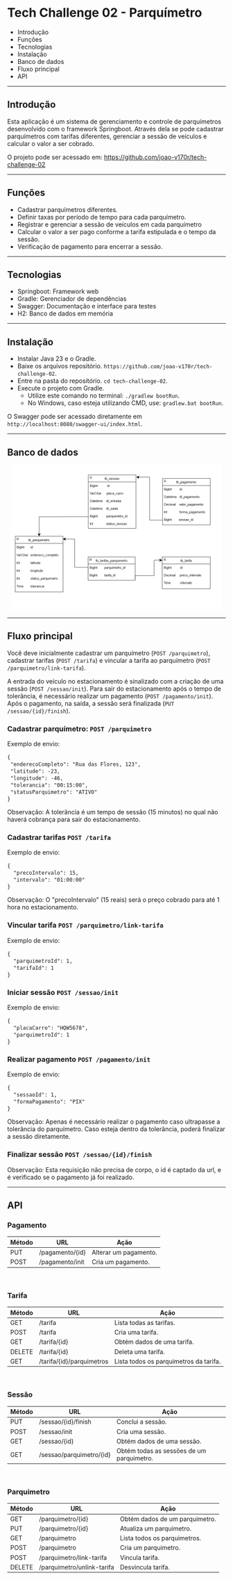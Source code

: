 # Tech Challenge 02 - Parquímetro

- Introdução
- Funções
- Tecnologias
- Instalação
- Banco de dados
- Fluxo principal
- API


***

## Introdução

Esta aplicação é um sistema de gerenciamento e controle de parquímetros desenvolvido com o framework Springboot. Através dela se pode cadastrar parquímetros com tarifas diferentes, gerenciar a sessão de veículos e calcular o valor a ser cobrado. 

O projeto pode ser acessado em: https://github.com/joao-v170r/tech-challenge-02

***

## Funções

* Cadastrar parquímetros diferentes.
* Definir taxas por período de tempo para cada parquímetro. 
* Registrar e gerenciar a sessão de veículos em cada parquímetro
* Calcular o valor a ser pago conforme a tarifa estipulada e o tempo da sessão.
* Verificação de pagamento para encerrar a sessão.

***

## Tecnologias

* Springboot: Framework web
* Gradle: Gerenciador de dependências
* Swagger: Documentação e interface para testes
* H2: Banco de dados em memória

***

## Instalação

* Instalar Java 23 e o Gradle. 
* Baixe os arquivos repositório. `https://github.com/joao-v170r/tech-challenge-02`.
* Entre na pasta do repositório. `cd tech-challenge-02`.
* Execute o projeto com Gradle.
  * Utilize este comando no terminal: `./gradlew bootRun`.
  * No Windows, caso esteja utilizando CMD, use: `gradlew.bat bootRun`.
 
O Swagger pode ser acessado diretamente em `http://localhost:8080/swagger-ui/index.html`. 

***

## Banco de dados


<div align="center">
    <img src="src/main/resources/img/db.png" width="486px" height="334px">
</div>

***

## Fluxo principal

Você deve inicialmente cadastrar um parquímetro (`POST /parquimetro`), cadastrar tarifas (`POST /tarifa`) e vincular a tarifa ao parquímetro (`POST /parquimetro/link-tarifa`). 

A entrada do veículo no estacionamento é sinalizado com a criação de uma sessão (`POST /sessao/init`). Para sair do estacionamento após o tempo de tolerância, é necessário realizar um pagamento (`POST /pagamento/init`). Após o pagamento, na saída, a sessão será finalizada (`PUT /sessao/{id}/finish`). 

### Cadastrar parquímetro: `POST /parquimetro`
Exemplo de envio:
  ```
{
   "enderecoCompleto": "Rua das Flores, 123",
   "latitude": -23,
   "longitude": -46,
   "tolerancia": "00:15:00",
   "statusParquimetro": "ATIVO"
}
  ```
Observação: A tolerância é um tempo de sessão (15 minutos) no qual não haverá cobrança para sair do estacionamento.

### Cadastrar tarifas  `POST /tarifa`
Exemplo de envio:
```
{
  "precoIntervalo": 15,
  "intervalo": "01:00:00"
}
 ```
Observação: O "precoIntervalo" (15 reais) será o preço cobrado para até 1 hora no estacionamento. 

### Vincular tarifa `POST /parquimetro/link-tarifa`
Exemplo de envio:
```
{
  "parquimetroId": 1,
  "tarifaId": 1
}
 ```

### Iniciar sessão `POST /sessao/init`
Exemplo de envio:
```
{
  "placaCarro": "HQW5678",
  "parquimetroId": 1
}
 ```

### Realizar pagamento `POST /pagamento/init`
Exemplo de envio:
```
{
  "sessaoId": 1,
  "formaPagamento": "PIX"
}
 ```
Observação: Apenas é necessário realizar o pagamento caso ultrapasse a tolerância do parquímetro. Caso esteja dentro da tolerância, poderá finalizar a sessão diretamente.

### Finalizar sessão `POST /sessao/{id}/finish`
Observação: Esta requisição não precisa de corpo, o id é captado da url, e é verificado se o pagamento já foi realizado. 

***

## API

### Pagamento

| Método | URL | Ação |
|-|-|-|
| PUT | /pagamento/{id} | Alterar um pagamento. |
| POST | /pagamento/init | Cria um pagamento. |

<br>

### Tarifa

| Método | URL | Ação |
|-|-|-|
| GET | /tarifa | Lista todas as tarifas. |
| POST | /tarifa | Cria uma tarifa. |
| GET | /tarifa/{id} | Obtém dados de uma tarifa. |
| DELETE | /tarifa/{id} | Deleta uma tarifa. |
| GET | /tarifa/{id}/parquimetros | Lista todos os parquimetros da tarifa. |

<br>

### Sessão

| Método | URL | Ação |
|-|-|-|
| PUT | /sessao/{id}/finish | Conclui a sessão. |
| POST | /sessao/init | Cria uma sessão. |
| GET | /sessao/{id} | Obtém dados de uma sessão. |
| GET | /sessao/parquimetro/{id} | Obtém todas as sessões de um parquimetro. |

<br>

### Parquimetro

| Método | URL | Ação |
|-|-|-|
| GET | /parquimetro/{id} | Obtém dados de um parquimetro. |
| PUT | /parquimetro/{id} | Atualiza um parquimetro. |
| GET | /parquimetro | Lista todos os parquimetros. |
| POST | /parquimetro | Cria um parquimetro. |
| POST | /parquimetro/link-tarifa | Vincula tarifa. |
| DELETE | /parquimetro/unlink-tarifa | Desvincula tarifa. |
